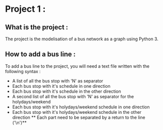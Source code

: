 # Project 1 :

## What is the project :

The project is the modelisation of a bus network as a graph using Python 3.

## How to add a bus line :

To add a bus line to the project, you will need a text file written with the following syntax :
* A list of all the bus stop with 'N' as separator
* Each bus stop with it's schedule in one direction
* Each bus stop with it's schedule in the other direction
* A second list of all the bus stop with 'N' as separator for the holydays/weekend
* Each bus stop with it's holydays/weekend schedule in one direction
* Each bus stop with it's holydays/weekend schedule in the other direction
** Each part need to be separated by a return to the line ('\n')**
